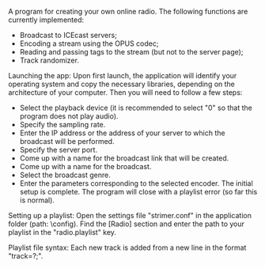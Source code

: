 A program for creating your own online radio.
The following functions are currently implemented:
- Broadcast to ICEcast servers;
- Encoding a stream using the OPUS codec;
- Reading and passing tags to the stream (but not to the server page);
- Track randomizer.

Launching the app:
Upon first launch, the application will identify your operating system and copy the necessary libraries,
depending on the architecture of your computer. Then you will need to follow a few steps:

- Select the playback device (it is recommended to select "0" so that the program does not play audio).
- Specify the sampling rate.
- Enter the IP address or the address of your server to which the broadcast will be performed.
- Specify the server port.
- Come up with a name for the broadcast link that will be created.
- Come up with a name for the broadcast.
- Select the broadcast genre.
- Enter the parameters corresponding to the selected encoder.
The initial setup is complete. The program will close with a playlist error (so far this is normal).

Setting up a playlist:
Open the settings file "strimer.conf" in the application folder (path: <application folder>\config). Find the [Radio] section and enter the path to your playlist in the "radio.playlist" key.

Playlist file syntax:
Each new track is added from a new line in the format "track=<track path>?;".
